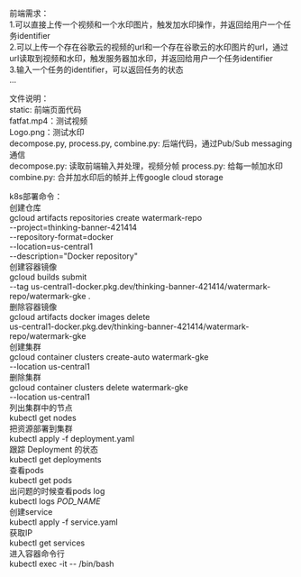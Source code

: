 前端需求：\
1.可以直接上传一个视频和一个水印图片，触发加水印操作，并返回给用户一个任务identifier\
2.可以上传一个存在谷歌云的视频的url和一个存在谷歌云的水印图片的url，通过url读取到视频和水印，触发服务器加水印，并返回给用户一个任务identifier\
3.输入一个任务的identifier，可以返回任务的状态\
...


文件说明：\
static: 前端页面代码\
fatfat.mp4：测试视频\
Logo.png：测试水印\
decompose.py, process.py, combine.py: 后端代码，通过Pub/Sub messaging通信\
decompose.py: 读取前端输入并处理，视频分帧
process.py: 给每一帧加水印
combine.py: 合并加水印后的帧并上传google cloud storage

k8s部署命令：\
创建仓库\
gcloud artifacts repositories create watermark-repo \
--project=thinking-banner-421414 \
--repository-format=docker \
--location=us-central1 \
--description="Docker repository"
\
创建容器镜像\
gcloud builds submit \
--tag us-central1-docker.pkg.dev/thinking-banner-421414/watermark-repo/watermark-gke .
\
删除容器镜像\
gcloud artifacts docker images delete \
us-central1-docker.pkg.dev/thinking-banner-421414/watermark-repo/watermark-gke
\
创建集群\
gcloud container clusters create-auto watermark-gke \
--location us-central1
\
删除集群\
gcloud container clusters delete watermark-gke \
--location us-central1
\
列出集群中的节点\
kubectl get nodes
\
把资源部署到集群\
kubectl apply -f deployment.yaml
\
跟踪 Deployment 的状态\
kubectl get deployments
\
查看pods\
kubectl get pods
\
出问题的时候查看pods log\
kubectl logs _POD_NAME_
\
创建service\
kubectl apply -f service.yaml
\
获取IP\
kubectl get services
\
进入容器命令行\
kubectl exec -it <pod-name> -- /bin/bash